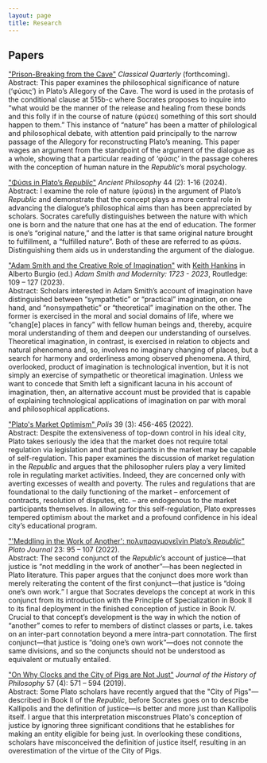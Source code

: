 ```yaml
---
layout: page
title: Research
---
```




## Papers

<a href="https://bkmcdavid.github.io/pdfs/Prison-BreakingCQ.pdf">"Prison-Breaking from the Cave"</a> <i>Classical Quarterly</i> (forthcoming). <br/>
Abstract: This paper examines the philosophical significance of nature (‘φύσις’) in Plato’s Allegory of the Cave. The word is used in the protasis of the conditional clause at 515b-c where Socrates proposes to inquire into “what would be the manner of the release and healing from these bonds and this folly if in the course of nature (φύσει) something of this sort should happen to them.” This instance of “nature” has been a matter of philological and philosophical debate, with attention paid principally to the narrow passage of the Allegory for reconstructing Plato’s meaning. This paper wages an argument from the standpoint of the argument of the dialogue as a whole, showing that a particular reading of ‘φύσις’ in the passage coheres with the conception of human nature in the <i>Republic</i>’s moral psychology. 

<a href="https://bkmcdavid.github.io/pdfs/APfinal.pdf">"Φύσιs in Plato’s <i>Republic</i>"</a> <i>Ancient Philosophy</i> 44 (2): 1-16 (2024). <br/>
Abstract: I examine the role of nature (φύσιs) in the argument of Plato’s <i>Republic</i> and demonstrate that the concept plays a more central role in advancing the dialogue’s philosophical aims than has been appreciated by scholars. Socrates carefully distinguishes between the nature with which one is born and the nature that one has at the end of education. The former is one’s “original nature,” and the latter is that same original nature brought to fulfillment, a “fulfilled nature”. Both of these are referred to as φύσιs. Distinguishing them aids us in understanding the argument of the dialogue. 

<a href="https://bkmcdavid.github.io/pdfs/CreativeRoleofImagination.pdf">"Adam Smith and the Creative Role of Imagination"</a> with <a href="https://www.keithhankins.com/">Keith Hankins</a> in Alberto Burgio (ed.) <i>Adam Smith and Modernity: 1723 - 2023</i>, Routledge: 109 – 127 (2023). <br/>
Abstract: Scholars interested in Adam Smith’s account of imagination have distinguished between “sympathetic” or “practical” imagination, on one hand, and “nonsympathetic” or “theoretical” imagination on the other. The former is exercised in the moral and social domains of life, where we “chang[e] places in fancy” with fellow human beings and, thereby, acquire moral understanding of them and deepen our understanding of ourselves. Theoretical imagination, in contrast, is exercised in relation to objects and natural phenomena and, so, involves no imaginary changing of places, but a search for harmony and orderliness among observed phenomena. A third, overlooked, product of imagination is technological invention, but it is not simply an exercise of sympathetic or theoretical imagination. Unless we want to concede that Smith left a significant lacuna in his account of imagination, then, an alternative account must be provided that is capable of explaining technological applications of imagination on par with moral and philosophical applications.

<a href="https://bkmcdavid.github.io/pdfs/MarketOptimismFinalAccepted.pdf">"Plato's Market Optimism" </a> <i>Polis</i> 39 (3): 456-465 (2022). <br/>
Abstract: Despite the extensiveness of top-down control in his ideal city, Plato takes seriously the idea that the market does not require total regulation via legislation and that participants in the market may be capable of self-regulation. This paper examines the discussion of market regulation in the <i>Republic</i> and argues that the philosopher rulers play a very limited role in regulating market activities. Indeed, they are concerned only with averting excesses of wealth and poverty. The rules and regulations that are foundational to the daily functioning of the market – enforcement of contracts, resolution of disputes, etc. – are endogenous to the market participants themselves. In allowing for this self-regulation, Plato expresses tempered optimism about the market and a profound confidence in his ideal city’s educational program. 

<a href="https://impactum-journals.uc.pt/platojournal/article/view/10640/8201">"'Meddling in the Work of Another': πολυπραγμονεῖνin Plato’s <i>Republic</i>"</a> <i>Plato Journal</i> 23: 95 – 107 (2022). <br/>
Abstract: The second conjunct of the <i>Republic</i>’s account of justice—that justice is “not meddling in the work of another”—has been neglected in Plato literature. This paper argues that the conjunct does more work than merely reiterating the content of the first conjunct—that justice is “doing one’s own work.” I argue that Socrates develops the concept at work in this conjunct from its introduction with the Principle of Specialization in Book II to its final deployment in the finished conception of justice in Book IV. Crucial to that concept’s development is the way in which the notion of “another” comes to refer to members of distinct classes or parts, i.e. takes on an inter-part connotation beyond a mere intra-part connotation. The first conjunct—that justice is “doing one’s own work”—does not connote the same divisions, and so the conjuncts should not be understood as equivalent or mutually entailed. 

<a href="https://bkmcdavid.github.io/pdfs/CityofPigsProofs.pdf">"On Why Clocks and the City of Pigs are Not Just"</a> <i>Journal of the History of Philosophy</i> 57 (4): 571 – 594 (2019). <br/>
Abstract: Some Plato scholars have recently argued that the "City of Pigs"—described in Book II of the <i>Republic</i>, before Socrates goes on to describe Kallipolis and the definition of justice—is better and more just than Kallipolis itself. I argue that this interpretation misconstrues Plato's conception of justice by ignoring three significant conditions that he establishes for making an entity eligible for being just. In overlooking these conditions, scholars have misconceived the definition of justice itself, resulting in an overestimation of the virtue of the City of Pigs.




